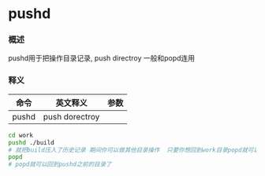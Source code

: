 # pushd



### 概述

pushd用于把操作目录记录, push directroy 一般和popd连用



### 释义

| 命令  |    英文释义    | 参数 |
| :---: | :------------: | :--: |
| pushd | push dorectroy |      |

```bash
cd work
pushd ./build
# 就把build压入了历史记录 期间你可以做其他目录操作  只要你想回到work目录popd就可以了
popd
# popd就可以回到pushd之前的目录了 


```


